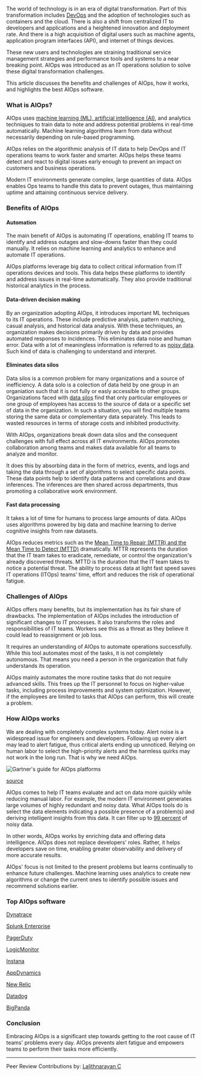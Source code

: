 The world of technology is in an era of digital transformation. Part of this transformation includes [DevOps](https://www.section.io/engineering-education/what-it-takes-to-be-a-devops-engineer/) and the adoption of technologies such as containers and the cloud. There is also a shift from centralized IT to developers and applications and a heightened innovation and deployment rate. And there is a high acquisition of digital users such as machine agents, application program interfaces (API), and internet of things devices.

These new users and technologies are straining traditional service management strategies and performance tools and systems to a near breaking point. AIOps was introduced as an IT operations solution to solve these digital transformation challenges.

This article discusses the benefits and challenges of AIOps, how it works, and highlights the best AIOps software.

### What is AIOps?

AIOps uses [machine learning (ML), artificial intelligence (AI)](https://www.section.io/engineering-education/differences-between-artificial-intelligence-machine-learning-and-deep-learning/), and analytics techniques to train data to note and address potential problems in real-time automatically. Machine learning algorithms learn from data without necessarily depending on rule-based programming.

AIOps relies on the algorithmic analysis of IT data to help DevOps and IT operations teams to work faster and smarter. AIOps helps these teams detect and react to digital issues early enough to prevent an impact on customers and business operations.

Modern IT environments generate complex, large quantities of data. AIOps enables Ops teams to handle this data to prevent outages, thus maintaining uptime and attaining continuous service delivery.

### Benefits of AIOps

#### Automation

The main benefit of AIOps is automating IT operations, enabling IT teams to identify and address outages and slow-downs faster than they could manually. It relies on machine learning and analytics to enhance and automate IT operations.

AIOps platforms leverage big data to collect critical information from IT operations devices and tools. This data helps these platforms to identify and address issues in real-time automatically. They also provide traditional historical analytics in the process.

#### Data-driven decision making

By an organization adopting AIOps, it introduces important ML techniques to its IT operations. These include predictive analysis, pattern matching, casual analysis, and historical data analysis. With these techniques, an organization makes decisions primarily driven by data and provides automated responses to incidences. This eliminates data noise and human error. Data with a lot of meaningless information is referred to as [noisy data](https://en.wikipedia.org/wiki/Noisy_data#). Such kind of data is challenging to understand and interpret.

#### Eliminates data silos

Data silos is a common problem for many organizations and a source of inefficiency. A data solo is a colection of data held by one group in an organiation such that it is not fully or easly accessible to other groups. Organizations faced with [data silos](https://www.plixer.com/blog/data-silo-what-is-it-why-is-it-bad/#) find that only particular employees or one group of employees has access to the source of data or a specific set of data in the organization. In such a situation, you will find multiple teams storing the same data or complementary data separately. This leads to wasted resources in terms of storage costs and inhibited productivity.

With AIOps, organizations break down data silos and the consequent challenges with full effect across all IT environments. AIOps promotes collaboration among teams and makes data available for all teams to analyze and monitor.

It does this by absorbing data in the form of metrics, events, and logs and taking the data through a set of algorithms to select specific data points. These data points help to identify data patterns and correlations and draw inferences. The inferences are then shared across departments, thus promoting a collaborative work environment.

#### Fast data processing

It takes a lot of time for humans to process large amounts of data. AIOps uses algorithms powered by big data and machine learning to derive cognitive insights from raw datasets.

AIOps reduces metrics such as the [Mean Time to Repair (MTTR) and the Mean Time to Detect (MTTD)](https://resolve.io/writable/documents/AIOps_For_Dummies-Nov19.pdf) dramatically. MTTR represents the duration that the IT team takes to eradicate, remediate, or control the organization&#39;s already discovered threats. MTTD is the duration that the IT team takes to notice a potential threat. The ability to process data at light fast speed saves IT operations (ITOps) teams&#39; time, effort and reduces the risk of operational fatigue.

### Challenges of AIOps

AIOps offers many benefits, but its implementation has its fair share of drawbacks. The implementation of AIOps includes the introduction of significant changes to IT processes. It also transforms the roles and responsibilities of IT teams. Workers see this as a threat as they believe it could lead to reassignment or job loss.

It requires an understanding of AIOps to automate operations successfully. While this tool automates most of the tasks, it is not completely autonomous. That means you need a person in the organization that fully understands its operation.

AIOps mainly automates the more routine tasks that do not require advanced skills. This frees up the IT personnel to focus on higher-value tasks, including process improvements and system optimization. However, if the employees are limited to tasks that AIOps can perform, this will create a problem.

### How AIOps works

We are dealing with completely complex systems today. Alert noise is a widespread issue for engineers and developers. Following up every alert may lead to alert fatigue, thus critical alerts ending up unnoticed. Relying on human labor to select the high-priority alerts and the harmless quirks may not work in the long run. That is why we need AIOps.

![Gartner's guide for AIOps platforms](/engineering-education/how-aiops-is-transforming-it-operations/gartner-guide-for-aiops-platforms.jpg)

[source](https://www.bmc.com/blogs/gartner-aiops-market-guide/)

AIOps comes to help IT teams evaluate and act on data more quickly while reducing manual labor. For example, the modern IT environment generates large volumes of highly redundant and noisy data. What AIOps tools do is select the data elements indicating a possible presence of a problem(s) and deriving intelligent insights from this data. It can filter up to [99 percent](https://www.analyticsinsight.net/how-does-aiops-integrate-ai-and-machine-learning-into-it-operations/) of noisy data.

In other words, AIOps works by enriching data and offering data intelligence. AIOps does not replace developers&#39; roles. Rather, it helps developers save on time, enabling greater observability and delivery of more accurate results.

AIOps&#39; focus is not limited to the present problems but learns continually to enhance future challenges. Machine learning uses analytics to create new algorithms or change the current ones to identify possible issues and recommend solutions earlier.

### Top AIOps software

[Dynatrace](https://www.dynatrace.com/)

[Splunk Enterprise](https://www.splunk.com/en_us)

[PagerDuty](https://www.pagerduty.com/)

[LogicMonitor](https://www.logicmonitor.com/)

[Instana](https://www.instana.com/)

[AppDynamics](https://www.appdynamics.com/)

[New Relic](https://newrelic.com/)

[Datadog](https://www.datadoghq.com/)

[BigPanda](https://www.bigpanda.io/)

### Conclusion

Embracing AIOps is a significant step towards getting to the root cause of IT teams' problems every day. AIOps prevents alert fatigue and empowers teams to perform their tasks more efficiently.

---
Peer Review Contributions by: [Lalithnarayan C](/engineering-education/authors/lalithnarayan-c/)
